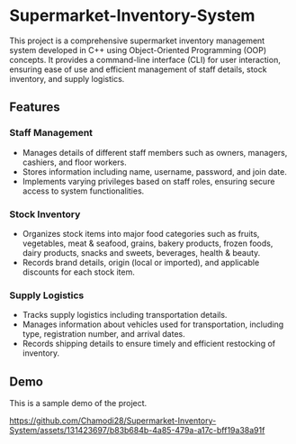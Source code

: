 # Supermarket-Inventory-System

This project is a comprehensive supermarket inventory management system developed in C++ using Object-Oriented Programming (OOP) concepts.  It provides a command-line interface (CLI) for user interaction, ensuring ease of use and efficient management of staff details, stock inventory, and supply logistics.

## Features

### Staff Management

- Manages details of different staff members such as owners, managers, cashiers, and floor workers.
- Stores information including name, username, password, and join date.
- Implements varying privileges based on staff roles, ensuring secure access to system functionalities.

### Stock Inventory

- Organizes stock items into major food categories such as fruits, vegetables, meat & seafood, grains, bakery products, frozen foods, dairy products, snacks and sweets, beverages, health & beauty.
- Records brand details, origin (local or imported), and applicable discounts for each stock item.

### Supply Logistics

- Tracks supply logistics including transportation details.
- Manages information about vehicles used for transportation, including type, registration number, and arrival dates.
- Records shipping details to ensure timely and efficient restocking of inventory.

## Demo
This is a sample demo of the project.

https://github.com/Chamodi28/Supermarket-Inventory-System/assets/131423697/b83b684b-4a85-479a-a17c-bff19a38a91f

